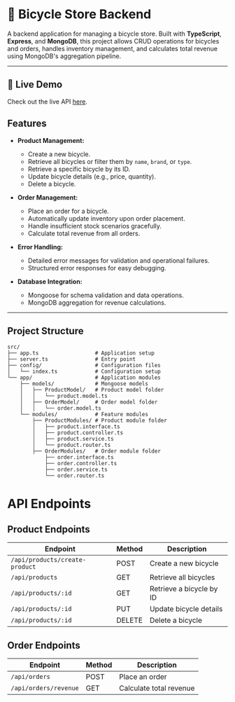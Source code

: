 # 🚴 Bicycle Store Backend

A backend application for managing a bicycle store. Built with **TypeScript**, **Express**, and **MongoDB**, this project allows CRUD operations for bicycles and orders, handles inventory management, and calculates total revenue using MongoDB's aggregation pipeline.

---

## 🚀 Live Demo

Check out the live API [here](https://bi-cycle.vercel.app/).

## **Features**

- **Product Management:**

  - Create a new bicycle.
  - Retrieve all bicycles or filter them by `name`, `brand`, or `type`.
  - Retrieve a specific bicycle by its ID.
  - Update bicycle details (e.g., price, quantity).
  - Delete a bicycle.

- **Order Management:**

  - Place an order for a bicycle.
  - Automatically update inventory upon order placement.
  - Handle insufficient stock scenarios gracefully.
  - Calculate total revenue from all orders.

- **Error Handling:**

  - Detailed error messages for validation and operational failures.
  - Structured error responses for easy debugging.

- **Database Integration:**
  - Mongoose for schema validation and data operations.
  - MongoDB aggregation for revenue calculations.

---

## **Project Structure**

```plaintext
src/
├── app.ts                  # Application setup
├── server.ts               # Entry point
├── config/                 # Configuration files
│   └── index.ts            # Configuration setup
└── app/                    # Application modules
    ├── models/             # Mongoose models
    │   ├── ProductModel/   # Product model folder
    │   │   └── product.model.ts
    │   ├── OrderModel/     # Order model folder
    │   │   └── order.model.ts
    └── modules/            # Feature modules
        ├── ProductModules/ # Product module folder
        │   ├── product.interface.ts
        │   ├── product.controller.ts
        │   ├── product.service.ts
        │   └── product.router.ts
        ├── OrderModules/   # Order module folder
            ├── order.interface.ts
            ├── order.controller.ts
            ├── order.service.ts
            └── order.router.ts

```

# API Endpoints

## Product Endpoints

| Endpoint                       | Method | Description              |
| ------------------------------ | ------ | ------------------------ |
| `/api/products/create-product` | POST   | Create a new bicycle     |
| `/api/products`                | GET    | Retrieve all bicycles    |
| `/api/products/:id`            | GET    | Retrieve a bicycle by ID |
| `/api/products/:id`            | PUT    | Update bicycle details   |
| `/api/products/:id`            | DELETE | Delete a bicycle         |

## Order Endpoints

| Endpoint              | Method | Description             |
| --------------------- | ------ | ----------------------- |
| `/api/orders`         | POST   | Place an order          |
| `/api/orders/revenue` | GET    | Calculate total revenue |


